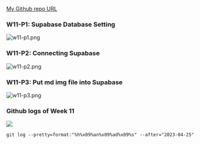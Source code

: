 [My Github repo URL](https://github.com/whitestorm2346/1112-2A-db-demo-410411218)

### W11-P1: Supabase Database Setting

![w11-p1.png](https://knydzmtaffycodqcbnhz.supabase.co/storage/v1/object/public/demo-18/md_2A_img/w11-p1.png)

### W11-P2: Connecting Supabase

![w11-p2.png](https://knydzmtaffycodqcbnhz.supabase.co/storage/v1/object/public/demo-18/md_2A_img/w11-p2.png)

### W11-P3: Put md img file into Supabase

![w11-p3.png](https://knydzmtaffycodqcbnhz.supabase.co/storage/v1/object/public/demo-18/md_2A_img/w11-p3.png)

### Github logs of Week 11

![](w11-logs.png)

```
git log --pretty=format:"%h%x09%an%x09%ad%x09%s" --after="2023-04-25"
```
